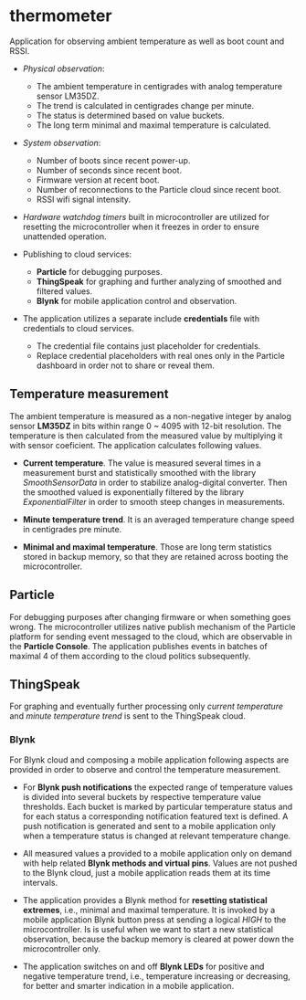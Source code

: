# thermometer
Application for observing ambient temperature as well as boot count and RSSI.

- *Physical observation*:
  - The ambient temperature in centigrades with analog temperature sensor LM35DZ.
  - The trend is calculated in centigrades change per minute.
  - The status is determined based on value buckets.
  - The long term minimal and maximal temperature is calculated.


- *System observation*:
  - Number of boots since recent power-up.
  - Number of seconds since recent boot.
  - Firmware version at recent boot.
  - Number of reconnections to the Particle cloud since recent boot.
  - RSSI wifi signal intensity.


- *Hardware watchdog timers* built in microcontroller are utilized for resetting the microcontroller when it freezes in order to ensure unattended operation.


- Publishing to cloud services:
  - **Particle** for debugging purposes.
  - **ThingSpeak** for graphing and further analyzing of smoothed and filtered values.
  - **Blynk** for mobile application control and observation.


- The application utilizes a separate include **credentials** file with credentials to cloud services.
  - The credential file contains just placeholder for credentials.
  - Replace credential placeholders with real ones only in the Particle dashboard in order not to share or reveal them.


## Temperature measurement
The ambient temperature is measured as a non-negative integer by analog sensor **LM35DZ** in bits within range 0 ~ 4095 with 12-bit resolution. The temperature is then calculated from the measured value by multiplying it with sensor coeficient. The application calculates following values.

- **Current temperature**. The value is measured several times in a measurement burst and statistically smoothed with the library *SmoothSensorData* in order to stabilize analog-digital converter. Then the smoothed valued is exponentially filtered by the library *ExponentialFilter* in order to smooth steep changes in measurements.

- **Minute temperature trend**. It is an averaged temperature change speed in centigrades pre minute.

- **Minimal and maximal temperature**. Those are long term statistics stored in backup memory, so that they are retained across booting the microcontroller.


## Particle
For debugging purposes after changing firmware or when something goes wrong. The microcontroller utilizes native publish mechanism of the Particle platform for sending event messaged to the cloud, which are observable in the **Particle Console**. The application publishes events in batches of maximal 4 of them according to the cloud politics subsequently.


## ThingSpeak
For graphing and eventually further processing only *current temperature* and *minute temperature trend* is sent to the ThingSpeak cloud.


### Blynk
For Blynk cloud and composing a mobile application following aspects are provided in order to observe and control the temperature measurement.

- For **Blynk push notifications** the expected range of temperature values is divided into several buckets by respective temperature value thresholds. Each bucket is marked by particular temperature status and for each status a corresponding notification featured text is defined. A push notification is generated and sent to a mobile application only when a temperature status is changed at relevant temperature change.

- All measured values a provided to a mobile application only on demand with help related **Blynk methods and virtual pins**. Values are not pushed to the Blynk cloud, just a mobile application reads them at its time intervals.

- The application provides a Blynk method for **resetting statistical extremes**, i.e., minimal and maximal temperature. It is invoked by a mobile application Blynk button press at sending a logical *HIGH* to the microcontroller. Is is useful when we want to start a new statistical observation, because the backup memory is cleared at power down the microcontroller only.

- The application switches on and off **Blynk LEDs** for positive and negative temperature trend, i.e., temperature increasing or decreasing, for better and smarter indication in a mobile application.
